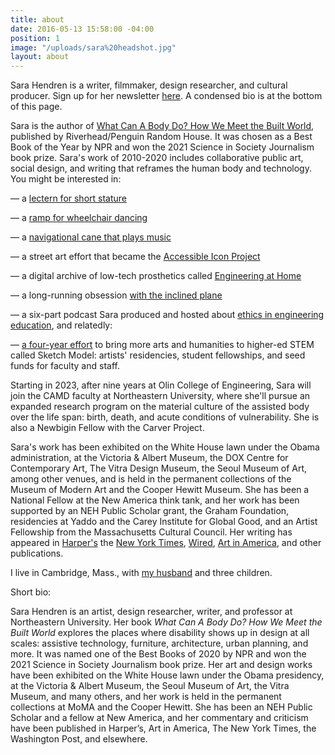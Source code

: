 ```yaml
---
title: about
date: 2016-05-13 15:58:00 -04:00
position: 1
image: "/uploads/sara%20headshot.jpg"
layout: about
---
```


Sara Hendren is a writer, filmmaker, design researcher, and cultural producer. Sign up for her newsletter [here](https://sarahendren.substack.com/). A condensed bio is at the bottom of this page.

Sara is the author of [What Can A Body Do? How We Meet the Built World](https://www.penguinrandomhouse.com/books/561049/what-can-a-body-do-by-sara-hendren/), published by Riverhead/Penguin Random House. It was chosen as a Best Book of the Year by NPR and won the 2021 Science in Society Journalism book prize. Sara's work of 2010-2020 includes collaborative
public art, social design, and writing that reframes
the human body and technology. You might be interested in:

— a [lectern for short stature](http://aplusa.org/projects/alterpodium-amanda-cachia/)
 
— a [ramp for wheelchair dancing](http://aplusa.org/projects/ramp-alice-sheppard/)

— a [navigational cane that plays music](http://aplusa.org/projects/acoustic-mobility-device-carmen-papalia/)
  
— a street art effort that became the [Accessible Icon Project](https://accessibleicon.org/) 

— a digital archive of low-tech prosthetics called [Engineering at Home](http://engineeringathome.org/)
 
— a long-running obsession [with the inclined plane](https://sarahendren.com/projects-lab/slope-intercept/)

— a six-part podcast Sara produced and hosted about [ethics in engineering education](https://open.spotify.com/show/7k84pjLtVVssV1bWzT6Bxv), and relatedly:

— [a four-year effort](https://www.olin.edu/sketchmodel) to bring more arts and humanities to higher-ed STEM called Sketch Model: artists' residencies, student fellowships, and seed funds for faculty and staff.

Starting in 2023, after nine years at Olin College of Engineering, Sara will join the CAMD faculty at Northeastern University, where she'll pursue an expanded research program on the material culture of the assisted body over the life span: birth, death, and acute conditions of vulnerability. She is also a Newbigin Fellow with the Carver Project.

Sara's work has been exhibited on the White House lawn under the Obama administration, at the Victoria & Albert Museum, the DOX Centre for Contemporary Art, The Vitra Design Museum, the Seoul Museum of Art, among other venues, and is held in the permanent collections of the Museum of Modern Art and the Cooper Hewitt Museum. She has been a National Fellow at the New America think tank, and her work has been supported by an NEH Public Scholar grant, the Graham Foundation, residencies at Yaddo and the Carey Institute for Global Good, and an Artist Fellowship from the Massachusetts Cultural Council. Her writing has appeared in [Harper's](https://harpers.org/archive/2023/12/bonnyrigg-scotland-sensory-workshop/) the [New York Times](https://www.nytimes.com/2021/07/16/opinion/cities-reopening-time.html), [Wired](https://www.wired.com/story/prosthetics-disability-future-of-work/), [Art in America](https://www.artnews.com/art-in-america/features/five-artists-disability-art-1234642880/), and other publications.

I live in Cambridge, Mass., with [my husband](http://www.brianfunck.com/) and three children. 

Short bio: 

Sara Hendren is an artist, design researcher, writer, and professor at Northeastern University. Her book *What Can A Body Do? How We Meet the Built World* explores the places where disability shows up in design at all scales: assistive technology, furniture, architecture, urban planning, and more. It was named one of the Best Books of 2020 by NPR and won the 2021 Science in Society Journalism book prize. Her art and design works have been exhibited on the White House lawn under the Obama presidency, at the Victoria & Albert Museum, the Seoul Museum of Art, the Vitra Museum, and many others, and her work is held in the permanent collections at MoMA and the Cooper Hewitt. She has been an NEH Public Scholar and a fellow at New America, and her commentary and criticism have been published in Harper’s, Art in America, The New York Times, the Washington Post, and elsewhere.